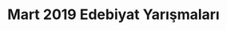 ---
layout: monthly
title: "Mart 2019 Edebiyat Yarışmaları"
key: "mart 2019"
description: "mart 2019 resim yarışması, şiir yarışmaları, yazı yazma yarışmaları"
permalink: "mart-ayi-2019-edebiyat-yarismalari/"
---